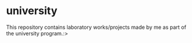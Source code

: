 # university
This repository contains laboratory works/projects made by me as part of the university program.:>
